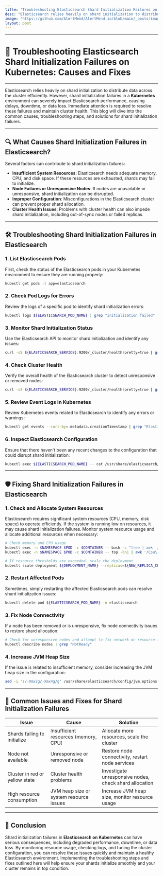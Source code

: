 ```yaml
---
title: "Troubleshooting Elasticsearch Shard Initialization Failures on Kubernetes: Causes and Fixes"
desc: "Elasticsearch relies heavily on shard initialization to distribute data across the cluster efficiently. However, shard initialization failures in a Kubernetes environment can severely impact Elasticsearch performance, causing delays, downtime, or data loss. Immediate attention is required to resolve these failures and maintain cluster health. This blog will dive into the common causes, troubleshooting steps, and solutions for shard initialization failures."
image: "https://github.com/AlertMend/AlertMend.io/blob/main/_posts/images/elastic_search_shard_initialization_failures.png?raw=true"
layout: post
---
```


---
# 🚨 **Troubleshooting Elasticsearch Shard Initialization Failures on Kubernetes: Causes and Fixes**
---

Elasticsearch relies heavily on shard initialization to distribute data across the cluster efficiently. However, shard initialization failures in a **Kubernetes** environment can severely impact Elasticsearch performance, causing delays, downtime, or data loss. Immediate attention is required to resolve these failures and maintain cluster health. This blog will dive into the common causes, troubleshooting steps, and solutions for shard initialization failures.

---

## 🔍 **What Causes Shard Initialization Failures in Elasticsearch?**

Several factors can contribute to shard initialization failures:
- **Insufficient System Resources**: Elasticsearch needs adequate memory, CPU, and disk space. If these resources are exhausted, shards may fail to initialize.
- **Node Failures or Unresponsive Nodes**: If nodes are unavailable or unresponsive, shard initialization can be disrupted.
- **Improper Configuration**: Misconfigurations in the Elasticsearch cluster can prevent proper shard allocation.
- **Cluster Health Issues**: Problems with cluster health can also impede shard initialization, including out-of-sync nodes or failed replicas.

---

## 🛠️ **Troubleshooting Shard Initialization Failures in Elasticsearch**

### 1. **List Elasticsearch Pods**
First, check the status of the Elasticsearch pods in your Kubernetes environment to ensure they are running properly:
```bash
kubectl get pods -l app=elasticsearch
```

### 2. **Check Pod Logs for Errors**
Review the logs of a specific pod to identify shard initialization errors:
```bash
kubectl logs ${ELASTICSEARCH_POD_NAME} | grep "initialization failed"
```

### 3. **Monitor Shard Initialization Status**
Use the Elasticsearch API to monitor shard initialization and identify any issues:
```bash
curl -sS ${ELASTICSEARCH_SERVICE}:9200/_cluster/health?pretty=true | grep "initializing_shards"
```

### 4. **Check Cluster Health**
Verify the overall health of the Elasticsearch cluster to detect unresponsive or removed nodes:
```bash
curl -sS ${ELASTICSEARCH_SERVICE}:9200/_cluster/health?pretty=true | grep "status"
```

### 5. **Review Event Logs in Kubernetes**
Review Kubernetes events related to Elasticsearch to identify any errors or warnings:
```bash
kubectl get events --sort-by=.metadata.creationTimestamp | grep "Elasticsearch"
```

### 6. **Inspect Elasticsearch Configuration**
Ensure that there haven't been any recent changes to the configuration that could disrupt shard initialization:
```bash
kubectl exec ${ELASTICSEARCH_POD_NAME} -- cat /usr/share/elasticsearch/config/elasticsearch.yml
```

---

## 🛡️ **Fixing Shard Initialization Failures in Elasticsearch**

### 1. **Check and Allocate System Resources**
Elasticsearch requires significant system resources (CPU, memory, disk space) to operate efficiently. If the system is running low on resources, it may cause shard initialization failures. Monitor system resource usage and allocate additional resources when necessary:
```bash
# Check memory and CPU usage
kubectl exec -n $NAMESPACE $POD -c $CONTAINER -- bash -c "free | awk '/Mem:/ {print $3/$2*100}'"
kubectl exec -n $NAMESPACE $POD -c $CONTAINER -- top -bn1 | awk '/Cpu\(s\):/ {print $2}'

# If resource thresholds are exceeded, scale the deployment
kubectl scale deployment ${DEPLOYMENT_NAME} --replicas=${NEW_REPLICA_COUNT} -n ${NAMESPACE}
```

### 2. **Restart Affected Pods**
Sometimes, simply restarting the affected Elasticsearch pods can resolve shard initialization issues:
```bash
kubectl delete pod ${ELASTICSEARCH_POD_NAME} -n elasticsearch
```

### 3. **Fix Node Connectivity**
If a node has been removed or is unresponsive, fix node connectivity issues to restore shard allocation:
```bash
# Check for unresponsive nodes and attempt to fix network or resource issues
kubectl describe nodes | grep "NotReady"
```

### 4. **Increase JVM Heap Size**
If the issue is related to insufficient memory, consider increasing the JVM heap size in the configuration:
```bash
sed -i 's/-Xmx2g/-Xmx4g/g' /usr/share/elasticsearch/config/jvm.options
```

---

## 🔄 **Common Issues and Fixes for Shard Initialization Failures**

| **Issue**                              | **Cause**                                      | **Solution**                                      |
|----------------------------------------|------------------------------------------------|---------------------------------------------------|
| Shards failing to initialize           | Insufficient resources (memory, CPU)           | Allocate more resources, scale the cluster        |
| Node not available                     | Unresponsive or removed node                   | Restore node connectivity, restart node services  |
| Cluster in red or yellow state         | Cluster health problems                        | Investigate unresponsive nodes, check shard allocation |
| High resource consumption              | JVM heap size or system resource issues        | Increase JVM heap size, monitor resource usage    |

---

## 🚀 **Conclusion**

Shard initialization failures in **Elasticsearch on Kubernetes** can have serious consequences, including degraded performance, downtime, or data loss. By monitoring resource usage, checking logs, and tuning the cluster configuration, you can resolve these issues quickly and maintain a healthy Elasticsearch environment. Implementing the troubleshooting steps and fixes outlined here will help ensure your shards initialize smoothly and your cluster remains in top condition.
